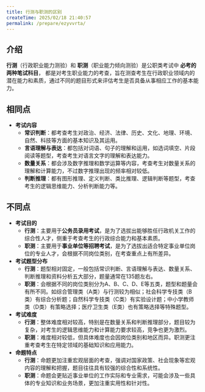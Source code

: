 ```yaml
---
title: 行测与职测的区别
createTime: 2025/02/18 21:40:57
permalink: /prepare/ezyvvrta/
---
```


## 介绍

**行测**（行政职业能力测验）和 **职测**（职业能力倾向测验）是公职类考试中 **必考的两种笔试科目**，
都是对考生职业能力的考查，旨在测查考生在行政职业领域内的潜在能力和素质，通过不同的题目形式来评估考生是否具备从事相应工作的基本能力。

## 相同点

- **考试内容**
    - **常识判断**：都考查考生对政治、经济、法律、历史、文化、地理、环境、自然、科技等方面的基本知识及其运用。
    - **言语理解与表达**：都包括对词语、句子的理解和运用，如选词填空、片段阅读等题型，考查考生对语言文字的理解和表达能力。
    - **数量关系**：都会涉及数字推理和数学运算等内容，考查考生对数量关系的理解和计算能力，不过数字推理出现的频率相对较低。
    - **判断推理**：都有图形推理、定义判断、类比推理、逻辑判断等题型，考查考生的逻辑思维能力、分析判断能力等。

## 不同点
- **考试目的**
    - **行测**：主要用于**公务员录用考试**，是为了选拔出能够胜任行政机关工作的综合性人才，侧重于考查考生的行政综合能力和基本素质。
    - **职测**：主要用于**事业单位等招聘考试**，是为了选拔出适合特定事业单位岗位的专业人才，会根据不同岗位类别，在考查重点上有所差异。
- **考试题型分布**
    - **行测**：题型相对固定，一般包括常识判断、言语理解与表达、数量关系、判断推理和资料分析五大部分，题量通常在135题左右。
    - **职测**：会根据不同的岗位类别分为A、B、C、D、E等五类，题型和题量会有所不同。如综合管理类（A类）与行测较为相似；社会科学专技类（B类）有综合分析题；自然科学专技类（C类）有实验设计题；中小学教师类（D类）有策略选择；医疗卫生类（E类）也有策略选择等特殊题型。
- **考试难度**
    - **行测**：整体难度相对较高，特别是在数量关系和判断推理部分，题目较为复杂，对考生的逻辑思维能力和计算能力要求较高，竞争也更为激烈。
    - **职测**：难度相对较低，但具体难度也会因岗位类别和地区而异。职测更注重考查考生在特定领域的基础知识和应用能力。
- **命题特点**
    - **行测**：命题更加注重宏观层面的考查，强调对国家政策、社会现象等宏观内容的理解和把握，题目往往具有较强的综合性和系统性。
    - **职测**：命题会更贴近事业单位的工作实际和专业需求，可能会涉及一些具体的专业知识和业务场景，更加注重实用性和针对性。
